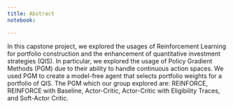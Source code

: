 ```yaml
---
title: Abstract
notebook:

---
```


In this capstone project, we explored the usages of Reinforcement Learning for portfolio construction and the enhancement of quantitative investment strategies (QIS). In particular, we explored the usage of Policy Gradient Methods (PGM) due to their ability to handle continuous action spaces. We used PGM to create a model-free agent that selects portfolio weights for a portfolio of QIS. The PGM which our group explored are: REINFORCE, REINFORCE with Baseline, Actor-Critic, Actor-Critic with Eligibility Traces, and Soft-Actor Critic.    

